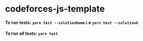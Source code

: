 # codeforces-js-template

#### To run tests: `yarn test --solutionName` i.e `yarn test --solutionA`
#### To run all tests: `yarn test`